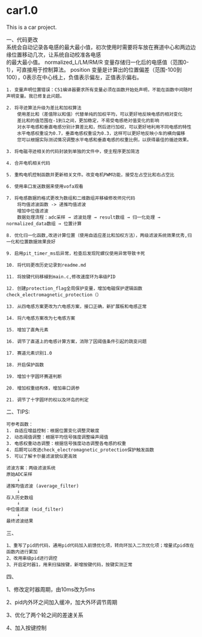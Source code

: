 # car1.0
This is a car project.

  一、代码更改  
    系统会自动记录各电感的最大最小值，初次使用时需要将车放在赛道中心和两边边缘位置移动几次，让系统自动校准各电感  
    的最大最小值。
    normalized_L/LM/RM/R 变量存储归一化后的电感值（范围0-1），可直接用于控制算法。
    position 变量是计算出的位置偏差（范围-100到100），0表示在中心线上，负值表示偏左，正值表示偏右。

    1. 变量声明位置错误：C51编译器要求所有变量必须在函数开始处声明，不能在函数中间随时声明变量。我已修复此问题。
    
    2. 将寻迹算法升级为差比和加权算法
        使用差比和（差值除以和值）代替单纯的加权平均，可以更好地反映电感的相对变化
        差比和的值范围在-1到1之间，更加稳定，不易受电感绝对值变化的影响
        对水平电感和垂直电感分别计算差比和，然后进行加权，可以更好地利用不同电感的特性
        水平电感权重设为0.7，垂直电感权重设为0.3，这样可以更好地反映小车的横向偏移
        您可以根据实际测试情况调整水平电感和垂直电感的权重比例，以获得最佳的循迹效果。
    
    3. 将电磁寻迹相关的代码封装到单独的文件中，使主程序更加简洁
    
    4. 合并电机相关代码
    
    5. 重构电机控制函数并更新相关文件。改变电机PWM功能，接受左占空比和右占空比
    
    6. 使用串口发送数据来使用vofa观看
    
    7. 将电感数据的格式更改为数组和二维数组并移植修改师兄代码
        将均值滤波函数 -> 递推均值滤波
        增加中位值滤波
        数据处理流程：adc采样 → 滤波处理 → result数组 → 归一化处理 → normalized_data数组 → 位置计算
    
    8. 优化归一化函数,改进计算位置（使用自适应差比和加权方法），两级滤波系统效果优秀,归一化和位置数据效果良好
    
    9. 启用pit_timer_ms后异常，检查后发现陀螺仪使用异常导致卡死
    
    10. 将代码更改历史记录到readme.md
    
    11. 将按键代码移植到main.c,修改速度环为串级PID
    
    12. 创建protection_flag全局保护变量，增加电磁保护逻辑函数check_electromagnetic_protection（）
    
    13. 从四电感方案更改为六电感方案，接口正确，新扩展板和电感正常
    
    14. 将六电感方案改为七电感方案
    
    15. 增加了直角元素
    
    16. 调节了直道上的电感计算方案，消除了因阈值条件引起的跳变问题

    17. 赛道元素识别1.0

    18. 开启保护函数

    19. 增加十字圆环赛道判断

    20. 增加权重结构体，增加串口调参

    21. 调节了十字圆环的权以及环岛的判定


二、TIPS:

    可参考函数：
    1. 自适应增益控制：根据位置变化调整灵敏度
    2. 动态阈值调整：根据平均信号强度调整噪声阈值
    3. 电感权重动态调整：根据信号强度动态调整各电感的权重
    4. 后期可以改进check_electromagnetic_protection保护触发函数
    5. 可以了解卡尔曼滤波貌似更高效
    
    滤波方案：两级滤波系统
    原始ADC采样
        ↓
    递推均值滤波 (average_filter)
        ↓
    存入历史数组
        ↓
    中位值滤波 (mid_filter)
        ↓
    最终滤波结果

三、

```
1、重写了pid的代码，通用pid代码加入前馈优化项，转向环加入二次优化项；增量式pid改在函数内进行累加
2、改用串级pid进行调控
3、开启定时器1，用来扫描按键，新增按键代码，按键实测正常
```

四、

1、修改定时器周期，由10ms改为5ms

2、pid内外环之间加入缓冲，加大外环调节周期

3、优化了两个轮之间的差速关系

4、加入按键控制
